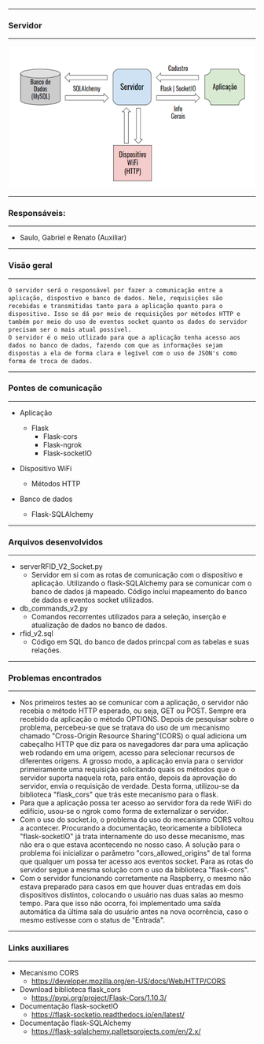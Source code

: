 ---------------------------------
### Servidor
---------------------------------

<p align="center">
  <img src="ServidorRFIDV2.png" width="500" title="Servidor RFID">
</p>

---------------------------------
### Responsáveis:
---------------------------------
  * Saulo, Gabriel e Renato (Auxiliar)

---------------------------------
### Visão geral
---------------------------------
    O servidor será o responsável por fazer a comunicação entre a aplicação, dispostivo e banco de dados. Nele, requisições são recebidas e transmitidas tanto para a aplicação quanto para o dispositivo. Isso se dá por meio de requisições por métodos HTTP e também por meio do uso de eventos socket quanto os dados do servidor precisam ser o mais atual possível.
    O servidor é o meio utlizado para que a aplicação tenha acesso aos dados no banco de dados, fazendo com que as informações sejam dispostas a ela de forma clara e legível com o uso de JSON's como forma de troca de dados.

---------------------------------
### Pontes de comunicação
---------------------------------
 * Aplicação
   * Flask
     * Flask-cors
     * Flask-ngrok
     * Flask-socketIO

 * Dispositivo WiFi
   * Métodos HTTP
 * Banco de dados
   * Flask-SQLAlchemy

---------------------------------
### Arquivos desenvolvidos
---------------------------------
 * serverRFID_V2_Socket.py
   * Servidor em si com as rotas de comunicação com o dispositivo e aplicação. Utilizando o flask-SQLAlchemy para se comunicar com o banco de dados já mapeado. Código inclui mapeamento do banco de dados e eventos socket utilizados.
 * db_commands_v2.py
   * Comandos recorrentes utilizados para a seleção, inserção e atualização de dados no banco de dados.
 * rfid_v2.sql
   * Código em SQL do banco de dados princpal com as tabelas e suas relações.

---------------------------------
### Problemas encontrados
---------------------------------
 * Nos primeiros testes ao se comunicar com a aplicação, o servidor não recebia o método HTTP esperado, ou seja, GET ou POST. Sempre era recebido da aplicação o método OPTIONS. Depois de pesquisar sobre o problema, percebeu-se que se tratava do uso de um mecanismo chamado "Cross-Origin Resource Sharing"(CORS) o qual adiciona um cabeçalho HTTP que diz para os navegadores dar para uma aplicação web rodando em uma origem, acesso para selecionar recursos de diferentes origens. A grosso modo, a aplicação envia para o servidor primeiramente uma requisição solicitando quais os métodos que o servidor suporta naquela rota, para então, depois da aprovação do servidor, envia o requisição de verdade. Desta forma, utilizou-se da biblioteca "flask_cors" que trás este mecanismo para o flask.
 * Para que a aplicação possa ter acesso ao servidor fora da rede WiFi do edifício, usou-se o ngrok como forma de externalizar o servidor.
 * Com o uso do socket.io, o problema do uso do mecanismo CORS voltou a acontecer. Procurando a documentação, teoricamente a biblioteca "flask-socketIO" já trata internamente do uso desse mecanismo, mas não era o que estava acontecendo no nosso caso. A solução para o problema foi inicializar o parâmetro "cors_allowed_origins" de tal forma que qualquer um possa ter acesso aos eventos socket. Para as rotas do servidor segue a mesma solução com o uso da biblioteca "flask-cors".
 * Com o servidor funcionando corretamente na Raspberry, o mesmo não estava preparado para casos em que houver duas entradas em dois dispositivos distintos, colocando o usuário nas duas salas ao mesmo tempo. Para que isso não ocorra, foi implementado uma saída automática da última sala do usuário antes na nova ocorrência, caso o mesmo estivesse com o status de "Entrada".
---------------------------------
### Links auxiliares
---------------------------------
 * Mecanismo CORS
   * https://developer.mozilla.org/en-US/docs/Web/HTTP/CORS
 * Download biblioteca flask_cors
   * https://pypi.org/project/Flask-Cors/1.10.3/
 * Documentação flask-socketIO
   * https://flask-socketio.readthedocs.io/en/latest/
 * Documentação flask-SQLAlchemy
   * https://flask-sqlalchemy.palletsprojects.com/en/2.x/